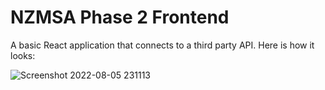 # NZMSA Phase 2 Frontend

A basic React application that connects to a third party API. Here is how it looks:


![Screenshot 2022-08-05 231113](https://user-images.githubusercontent.com/76817638/183836446-2d491fcf-0f11-4099-bca5-57177cfa8118.png)

